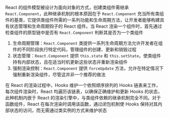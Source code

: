 React 的组件模型被设计为面向对象的方式，创建类组件需继承 `React.Component`，此种继承机制的根本原因在于 `React.Component` 充当所有类组件的基类，它提供类组件所需的一系列功能和生命周期方法，让开发者能够构建具有状态管理和生命周期钩子的 React 组件。当 React 渲染一个组件时，首先通过检查组件的原型链中是否有 `React.Component` 判断其是否为一个类组件

1. 生命周期管理：`React.Component` 类提供一系列生命周期方法允许开发者在组件的不同阶段执行特定代码，管理组件的创建、更新和销毁过程
2. 状态管理：`React.Component` 提供 `this.state` 和 `this.setState`，使类组件持有内部状态，且在适当时机更新这些状态并重新渲染组件
3. 强制渲染控制：`React.Component` 提供 `forceUpdate` 方法，允许在特定情况下强制重新渲染组件，尽管这并非一个推荐的做法

在 React 的渲染过程中，Hooks 维护一个依照顺序排列的 Hooks 链表来工作，每次组件渲染时，React 均遍历该链表，以确保正确维护和更新 Hooks 的状态，此种机制内嵌于 React 的渲染引擎中，与类组件依赖的继承机制完全不同。对于函数组件，React 在每次渲染时调用该函数，通过闭包机制使 Hooks 保持对其内部状态的访问，而无需通过类实例的方式来维护状态




